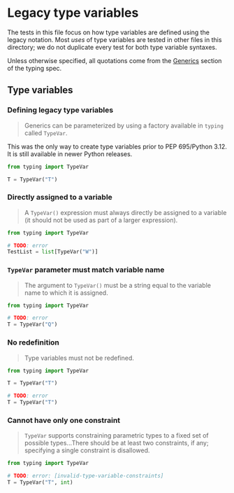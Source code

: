 # Legacy type variables

The tests in this file focus on how type variables are defined using the legacy notation. Most
_uses_ of type variables are tested in other files in this directory; we do not duplicate every test
for both type variable syntaxes.

Unless otherwise specified, all quotations come from the [Generics] section of the typing spec.

## Type variables

### Defining legacy type variables

> Generics can be parameterized by using a factory available in `typing` called `TypeVar`.

This was the only way to create type variables prior to PEP 695/Python 3.12. It is still available
in newer Python releases.

```py
from typing import TypeVar

T = TypeVar("T")
```

### Directly assigned to a variable

> A `TypeVar()` expression must always directly be assigned to a variable (it should not be used as
> part of a larger expression).

```py
from typing import TypeVar

# TODO: error
TestList = list[TypeVar("W")]
```

### `TypeVar` parameter must match variable name

> The argument to `TypeVar()` must be a string equal to the variable name to which it is assigned.

```py
from typing import TypeVar

# TODO: error
T = TypeVar("Q")
```

### No redefinition

> Type variables must not be redefined.

```py
from typing import TypeVar

T = TypeVar("T")

# TODO: error
T = TypeVar("T")
```

### Cannot have only one constraint

> `TypeVar` supports constraining parametric types to a fixed set of possible types...There should
> be at least two constraints, if any; specifying a single constraint is disallowed.

```py
from typing import TypeVar

# TODO: error: [invalid-type-variable-constraints]
T = TypeVar("T", int)
```

[generics]: https://typing.python.org/en/latest/spec/generics.html
